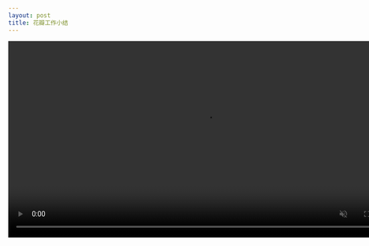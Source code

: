 ```yaml
---
layout: post
title: 花瓣工作小结
---
```





<video width="800" muted controls> <source src="/assets/2014_09_04_work_sum-up.mp4" type="video/mp4"> </video>
